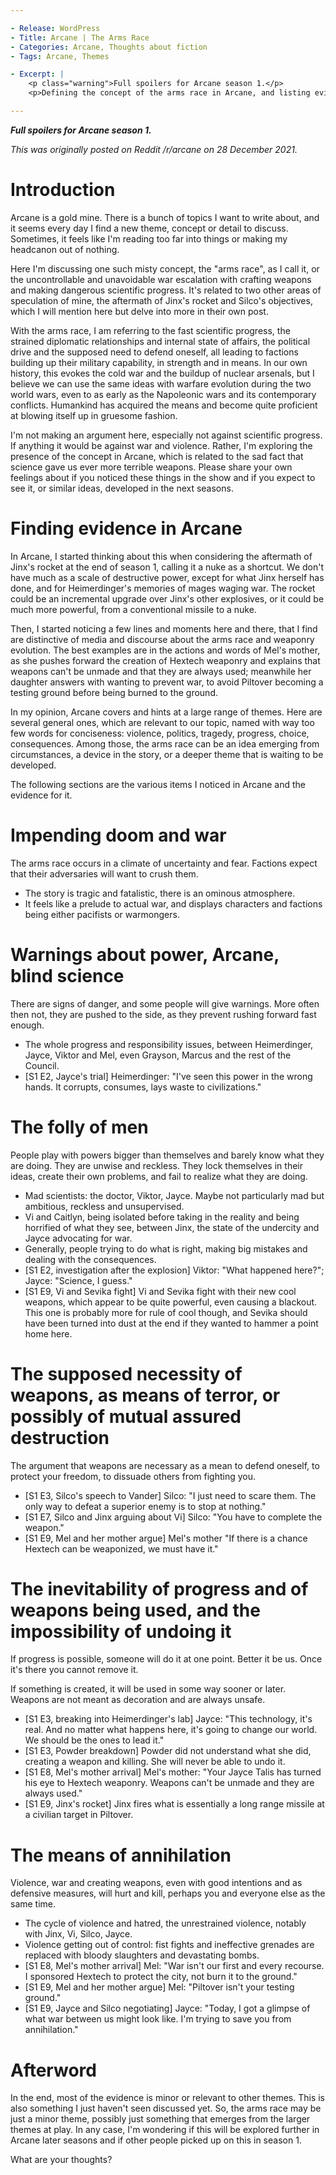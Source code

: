 ```yaml
---

- Release: WordPress
- Title: Arcane | The Arms Race
- Categories: Arcane, Thoughts about fiction
- Tags: Arcane, Themes

- Excerpt: |
    <p class="warning">Full spoilers for Arcane season 1.</p>
    <p>Defining the concept of the arms race in Arcane, and listing evidence for it.</p>

---
```


***Full spoilers for Arcane season 1.***

*This was originally posted on Reddit /r/arcane on 28 December 2021.*


# Introduction

Arcane is a gold mine. There is a bunch of topics I want to write about, and it seems every day I find a new theme, concept or detail to discuss. Sometimes, it feels like I'm reading too far into things or making my headcanon out of nothing.

Here I'm discussing one such misty concept, the "arms race", as I call it, or the uncontrollable and unavoidable war escalation with crafting weapons and making dangerous scientific progress. It's related to two other areas of speculation of mine, the aftermath of Jinx's rocket and Silco's objectives, which I will mention here but delve into more in their own post.

With the arms race, I am referring to the fast scientific progress, the strained diplomatic relationships and internal state of affairs, the political drive and the supposed need to defend oneself, all leading to factions building up their military capability, in strength and in means. In our own history, this evokes the cold war and the buildup of nuclear arsenals, but I believe we can use the same ideas with warfare evolution during the two world wars, even to as early as the Napoleonic wars and its contemporary conflicts. Humankind has acquired the means and become quite proficient at blowing itself up in gruesome fashion.

I'm not making an argument here, especially not against scientific progress. If anything it would be against war and violence. Rather, I'm exploring the presence of the concept in Arcane, which is related to the sad fact that science gave us ever more terrible weapons. Please share your own feelings about if you noticed these things in the show and if you expect to see it, or similar ideas, developed in the next seasons.


# Finding evidence in Arcane

In Arcane, I started thinking about this when considering the aftermath of Jinx's rocket at the end of season 1, calling it a nuke as a shortcut. We don't have much as a scale of destructive power, except for what Jinx herself has done, and for Heimerdinger's memories of mages waging war. The rocket could be an incremental upgrade over Jinx's other explosives, or it could be much more powerful, from a conventional missile to a nuke.

Then, I started noticing a few lines and moments here and there, that I find are distinctive of media and discourse about the arms race and weaponry evolution. The best examples are in the actions and words of Mel's mother, as she pushes forward the creation of Hextech weaponry and explains that weapons can't be unmade and that they are always used; meanwhile her daughter answers with wanting to prevent war, to avoid Piltover becoming a testing ground before being burned to the ground.

In my opinion, Arcane covers and hints at a large range of themes. Here are several general ones, which are relevant to our topic, named with way too few words for conciseness: violence, politics, tragedy, progress, choice, consequences. Among those, the arms race can be an idea emerging from circumstances, a device in the story, or a deeper theme that is waiting to be developed.

The following sections are the various items I noticed in Arcane and the evidence for it.


# Impending doom and war

The arms race occurs in a climate of uncertainty and fear. Factions expect that their adversaries will want to crush them.

- The story is tragic and fatalistic, there is an ominous atmosphere.
- It feels like a prelude to actual war, and displays characters and factions being either pacifists or warmongers.


# Warnings about power, Arcane, blind science

There are signs of danger, and some people will give warnings. More often then not, they are pushed to the side, as they prevent rushing forward fast enough.

- The whole progress and responsibility issues, between Heimerdinger, Jayce, Viktor and Mel, even Grayson, Marcus and the rest of the Council.
- [S1 E2, Jayce's trial] Heimerdinger: "I've seen this power in the wrong hands. It corrupts, consumes, lays waste to civilizations."


# The folly of men

People play with powers bigger than themselves and barely know what they are doing. They are unwise and reckless. They lock themselves in their ideas, create their own problems, and fail to realize what they are doing.

- Mad scientists: the doctor, Viktor, Jayce. Maybe not particularly mad but ambitious, reckless and unsupervised.
- Vi and Caitlyn, being isolated before taking in the reality and being horrified of what they see, between Jinx, the state of the undercity and Jayce advocating for war.
- Generally, people trying to do what is right, making big mistakes and dealing with the consequences.
- [S1 E2, investigation after the explosion] Viktor: "What happened here?"; Jayce: "Science, I guess."
- [S1 E9, Vi and Sevika fight] Vi and Sevika fight with their new cool weapons, which appear to be quite powerful, even causing a blackout. This one is probably more for rule of cool though, and Sevika should have been turned into dust at the end if they wanted to hammer a point home here.


# The supposed necessity of weapons, as means of terror, or possibly of mutual assured destruction

The argument that weapons are necessary as a mean to defend oneself, to protect your freedom, to dissuade others from fighting you.

- [S1 E3, Silco's speech to Vander] Silco: "I just need to scare them. The only way to defeat a superior enemy is to stop at nothing."
- [S1 E7, Silco and Jinx arguing about Vi] Silco: "You have to complete the weapon."
- [S1 E9, Mel and her mother argue] Mel's mother "If there is a chance Hextech can be weaponized, we must have it."


# The inevitability of progress and of weapons being used, and the impossibility of undoing it

If progress is possible, someone will do it at one point. Better it be us. Once it's there you cannot remove it.

If something is created, it will be used in some way sooner or later. Weapons are not meant as decoration and are always unsafe.

- [S1 E3, breaking into Heimerdinger's lab] Jayce: "This technology, it's real. And no matter what happens here, it's going to change our world. We should be the ones to lead it."
- [S1 E3, Powder breakdown] Powder did not understand what she did, creating a weapon and killing. She will never be able to undo it.
- [S1 E8, Mel's mother arrival] Mel's mother: "Your Jayce Talis has turned his eye to Hextech weaponry. Weapons can't be unmade and they are always used."
- [S1 E9, Jinx's rocket] Jinx fires what is essentially a long range missile at a civilian target in Piltover.


# The means of annihilation

Violence, war and creating weapons, even with good intentions and as defensive measures, will hurt and kill, perhaps you and everyone else as the same time.

- The cycle of violence and hatred, the unrestrained violence, notably with Jinx, Vi, Silco, Jayce.
- Violence getting out of control: fist fights and ineffective grenades are replaced with bloody slaughters and devastating bombs.
- [S1 E8, Mel's mother arrival] Mel: "War isn't our first and every recourse. I sponsored Hextech to protect the city, not burn it to the ground."
- [S1 E9, Mel and her mother argue] Mel: "Piltover isn't your testing ground."
- [S1 E9, Jayce and Silco negotiating] Jayce: "Today, I got a glimpse of what war between us might look like. I'm trying to save you from annihilation."


# Afterword

In the end, most of the evidence is minor or relevant to other themes. This is also something I just haven't seen discussed yet. So, the arms race may be just a minor theme, possibly just something that emerges from the larger themes at play. In any case, I'm wondering if this will be explored further in Arcane later seasons and if other people picked up on this in season 1.

What are your thoughts?
